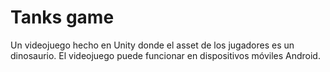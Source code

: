 # Tanks game

Un videojuego hecho en Unity donde el asset de los jugadores es un dinosaurio.
El videojuego puede funcionar en dispositivos móviles Android.

